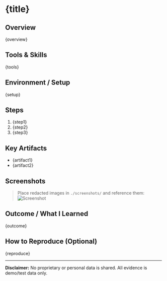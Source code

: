 # {title}

## Overview
{overview}

## Tools & Skills
{tools}

## Environment / Setup
{setup}

## Steps
1. {step1}
2. {step2}
3. {step3}

## Key Artifacts
- {artifact1}
- {artifact2}

## Screenshots
> Place redacted images in `./screenshots/` and reference them:
![Screenshot](screenshots/example.png)

## Outcome / What I Learned
{outcome}

## How to Reproduce (Optional)
{reproduce}

---
**Disclaimer:** No proprietary or personal data is shared. All evidence is demo/test data only.
